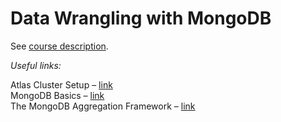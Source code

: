 # Data Wrangling with MongoDB

See [course description](https://www.udacity.com/course/data-wrangling-with-mongodb--ud032).  

_Useful links:_

Atlas Cluster Setup – [link](https://docs.mongodb.com/guides/cloud/connectionstring/)  
MongoDB Basics – [link](https://university.mongodb.com/courses/M001/about)  
The MongoDB Aggregation Framework – [link](https://university.mongodb.com/courses/M121/about)
